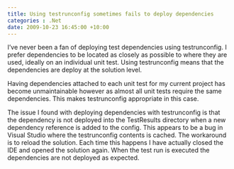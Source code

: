 ```yaml
---
title: Using testrunconfig sometimes fails to deploy dependencies
categories : .Net
date: 2009-10-23 16:45:00 +10:00
---
```


I&rsquo;ve never been a fan of deploying test dependencies using testrunconfig. I prefer dependencies to be located as closely as possible to where they are used, ideally on an individual unit test. Using testrunconfig means that the dependencies are deploy at the solution level.

Having dependencies attached to each unit test for my current project has become unmaintainable however as almost all unit tests require the same dependencies. This makes testrunconfig appropriate in this case.

The issue I found with deploying dependencies with testrunconfig is that the dependency is not deployed into the TestResults directory when a new dependency reference is added to the config. This appears to be a bug in Visual Studio where the testrunconfig contents is cached. The workaround is to reload the solution. Each time this happens I have actually closed the IDE and opened the solution again. When the test run is executed the dependencies are not deployed as expected.


